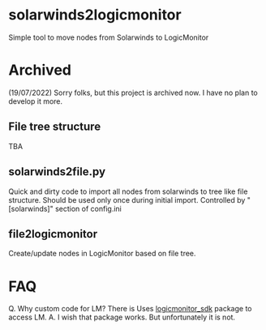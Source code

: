 # solarwinds2logicmonitor
Simple tool to move nodes from Solarwinds to LogicMonitor

# Archived 
(19/07/2022) Sorry folks, but this project is archived now.  I have no plan to develop it more. 

## File tree structure
TBA

## solarwinds2file.py
Quick and dirty code to import all nodes from solarwinds to tree like file structure. Should be used only once during initial import.
Controlled by "[solarwinds]" section of config.ini

## file2logicmonitor
Create/update nodes in LogicMonitor based on file tree.

# FAQ

Q. Why custom code for LM? There is Uses [logicmonitor_sdk](https://pypi.org/project/logicmonitor-sdk/) package to access LM.
A. I wish that package works. But unfortunately it is not.
